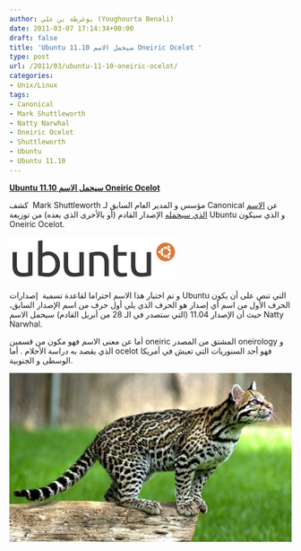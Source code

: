 ```yaml
---
author: يوغرطة بن علي (Youghourta Benali)
date: 2011-03-07 17:14:34+00:00
draft: false
title: 'Ubuntu 11.10 سيحمل الاسم Oneiric Ocelot '
type: post
url: /2011/03/ubuntu-11-10-oneiric-ocelot/
categories:
- Unix/Linux
tags:
- Canonical
- Mark Shuttleworth
- Natty Narwhal
- Oneiric Ocelot
- Shuttleworth
- Ubuntu
- Ubuntu 11.10
---
```


**[Ubuntu 11.10 سيحمل الاسم Oneiric Ocelot](https://www.it-scoop.com/2011/03/ubuntu-11-10-oneiric-ocelot)**


كشف  Mark Shuttleworth مؤسس و المدير العام السابق لـ Canonical عن [الاسم الذي سيحمله](http://www.markshuttleworth.com/archives/646) الإصدار القادم (أو بالأحرى الذي بعده) من توزيعة Ubuntu و الذي سيكون Oneiric Ocelot.


[![](new-logo-ubuntu-300x79.png)
](https://www.it-scoop.com/2011/03/ubuntu-11-10-oneiric-ocelot)



و تم اختيار هذا الاسم احتراما لقاعدة تسمية  إصدارات Ubuntu التي تنص على أن يكون الحرف الأول من اسم أي إصدار هو الحرف الذي يلي أول حرف من اسم الإصدار السابق، حيث أن الإصدار 11.04 (التي ستصدر في الـ 28 من أبريل القادم) سيحمل الاسم Natty Narwhal.

أما عن معنى الاسم فهو مكون من قسمين oneiric المشتق من المصدر oneirology و الذي يقصد به دراسة الأحلام . أما ocelot فهو أحد السنوريات التي تعيش في أمريكا الوسطى و الجنوبية.

[![](ocelot.jpg)
](https://www.it-scoop.com/2011/03/ubuntu-11-10-oneiric-ocelot)

